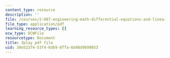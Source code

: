 ```yaml
---
content_type: resource
description: ''
file: /courses/2-087-engineering-math-differential-equations-and-linear-algebra-fall-2014/38e5237453f46db98ffa6d48d9b99853_Gp94Hph_-BU.pdf
file_type: application/pdf
learning_resource_types: []
ocw_type: OCWFile
resourcetype: Document
title: 3play pdf file
uid: 38e52374-53f4-6db9-8ffa-6d48d9b99853
---
```

